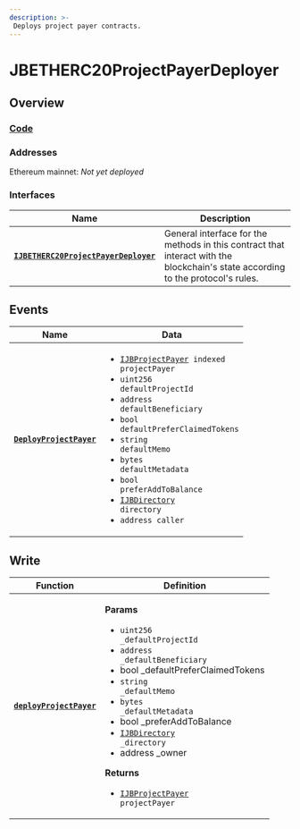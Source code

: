 ```yaml
---
description: >-
 Deploys project payer contracts.
---
```


# JBETHERC20ProjectPayerDeployer

## Overview

### [Code](https://github.com/jbx-protocol/juice-contracts-v2/blob/main/contracts/JBETHERC20ProjectPayerDeployer.sol)

### **Addresses**

Ethereum mainnet: _Not yet deployed_

### **Interfaces**

| Name                                                 | Description                                                                                                                              |
| ---------------------------------------------------- | ---------------------------------------------------------------------------------------------------------------------------------------- |
| [**`IJBETHERC20ProjectPayerDeployer`**](/api/interfaces/ijbetherc20projectpayerdeployer.md) | General interface for the methods in this contract that interact with the blockchain's state according to the protocol's rules. |


## Events

| Name                                                                                                      | Data                                                                                                                                                                                                                                 |
| --------------------------------------------------------------------------------------------------------- | ------------------------------------------------------------------------------------------------------------------------------------------------------------------------------------------------------------------------------------ |
| [**`DeployProjectPayer`**](/api/contracts/jbetherc20projectpayerdeployer/events/deployprojectpayer.md)                                                                          | <ul><li><code>[IJBProjectPayer](/api/interfaces/ijbprojectpayer.md) indexed projectPayer</code></li><li><code>uint256 defaultProjectId</code></li><li><code>address defaultBeneficiary</code></li><li><code>bool defaultPreferClaimedTokens</code></li><li><code>string defaultMemo</code></li><li><code>bytes defaultMetadata</code></li><li><code>bool preferAddToBalance</code></li><li><code>[IJBDirectory](/api/interfaces/ijbdirectory.md) directory</code></li><li><code>address caller</code></li></ul>                  |


## Write

| Function                                                                                                     | Definition                                                                                                                                                                                                                                                                                                                      |
| ------------------------------------------------------------------------------------------------------------ | ------------------------------------------------------------------------------------------------------------------------------------------------------------------------------------------------------------------------------------------------------------------------------------------------------------------------------- |
| [**`deployProjectPayer`**](/api/contracts/jbetherc20projectpayerdeployer/write/deployprojectpayer.md)                                                                        | <p><strong>Params</strong></p><ul><li><code>uint256 _defaultProjectId</code></li><li><code>address _defaultBeneficiary</code></li><li>bool _defaultPreferClaimedTokens</li><li><code>string _defaultMemo</code></li><li><code>bytes _defaultMetadata</code></li><li>bool _preferAddToBalance</li><li><code>[IJBDirectory](/api/interfaces/ijbdirectory.md) _directory</code></li><li>address _owner</li></ul><p><strong>Returns</strong></p><ul><li><code>[IJBProjectPayer](/api/interfaces/ijbprojectpayer.md) projectPayer</code></li></ul>                                            |
